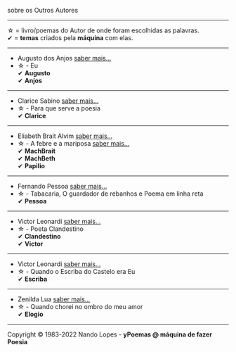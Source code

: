 sobre os Outros Autores  
___  
☆ = livro/poemas do Autor de onde foram escolhidas as palavras.  
✔ = **temas** criados pela **máquina** com elas.  
___  
- Augusto dos Anjos [saber mais...](https://pt.wikipedia.org/wiki/Augusto_dos_Anjos)  
- ☆ - Eu  
✔ **Augusto**  
✔ **Anjos**   
___
- Clarice Sabino [saber mais...](https://www.recantodasletras.com.br/autor_textos.php?id=185052)  
- ☆ - Para que serve a poesia  
✔ **Clarice**  
___
- Eliabeth Brait Alvim [saber mais...](https://l.facebook.com/l.php?u=https%3A%2F%2Fwww.youtube.com%2Fuser%2FTheBethbraitalvim%3Ffbclid%3DIwAR2q4OkHxDnmcVc2qmei1sbo-uPMfUzwBkxKtW3T03BWEZiS8uKH7S-A7dU&h=AT1ra5nOy8p06Asrm5hSEV4agfdAfhXqcCVvoQSvUnMhK9ROF3BHUsKn_kvC7OqxBES4RWJjv1Y-MWdwloQ_u84UUF1RSQtKwFnlGHih6cKc5vmi7o_l73cFas5XgBdlN4j5IeyPs0j461hcUME&__tn__=-UK-R&c[0]=AT25Cw3bln7I1MAXIM4DQiN6ZeVbCI8DsxoIKWDwhz00uGYdsDeXoQ9aNzVInblgIN_gWVN21UhvZXg0Tbs7i5rh0wj-cfB3pH57P_kwoi6dKqmi_c4uUxJoHTkNJ261EVHdN2TRN9yIs0qiuOUokbjXBkNZ8qdQAmiNrvLevJzdQ08oBUJGdiSskg)  
- ☆ - A febre e a mariposa  [saber mais...](https://www.editorapatua.com.br/produto/24326/a-febre-e-a-mariposa-de-beth-brait-alvim)  
✔ **MachBrait**  
✔ **MachBeth**  
✔ **Papilio**  
___
- Fernando Pessoa [saber mais...](https://pt.wikipedia.org/wiki/Fernando_Pessoa)  
- ☆ - Tabacaria, O guardador de rebanhos e Poema em linha reta  
✔ **Pessoa**  
___
- Victor Leonardi [saber mais...](https://www.victorleonardi.com.br)  
- ☆ - Poeta Clandestino  
✔ **Clandestino**  
✔ **Victor**  
___
- Victor Leonardi [saber mais...](https://www.amazon.com.br/Quando-Escriba-Castelo-Victor-Leonardi/dp/8586372277)  
- ☆ - Quando o Escriba do Castelo era Eu  
✔ **Escriba**  
___
- Zenilda Lua [saber mais...](https://www.instagram.com/zenildalua/)  
- ☆ - Quando chorei no ombro do meu amor  
✔ **Elogio**  
___
Copyright © 1983-2022 Nando Lopes - **yPoemas @ máquina de fazer Poesia**
